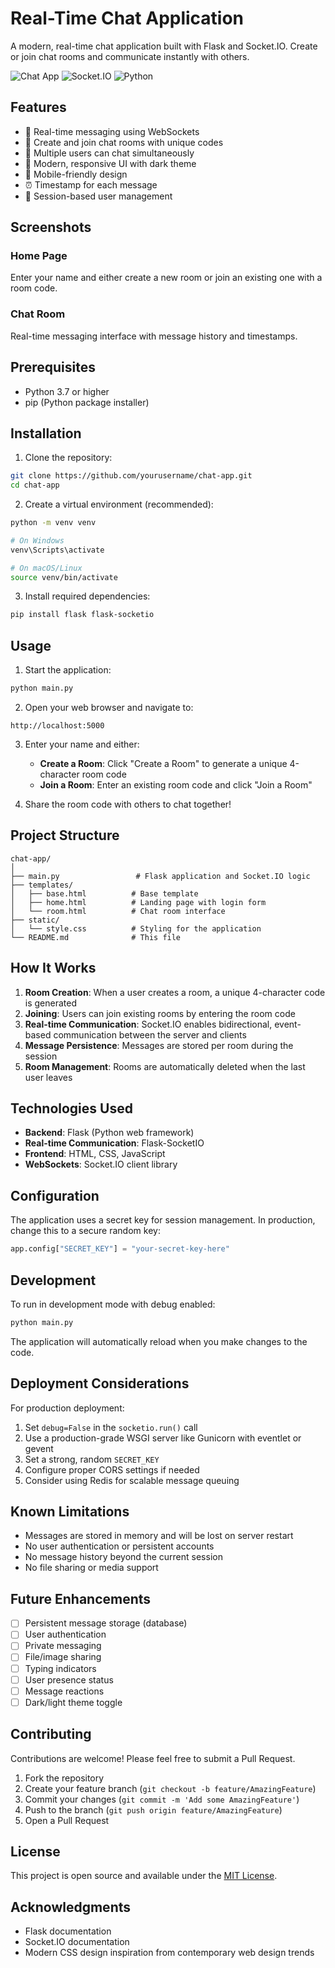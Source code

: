 
# Real-Time Chat Application

A modern, real-time chat application built with Flask and Socket.IO. Create or join chat rooms and communicate instantly with others.

![Chat App](https://img.shields.io/badge/Flask-v2.0+-blue.svg)
![Socket.IO](https://img.shields.io/badge/Socket.IO-v4.0+-green.svg)
![Python](https://img.shields.io/badge/Python-3.7+-yellow.svg)

## Features

- 🚀 Real-time messaging using WebSockets
- 💬 Create and join chat rooms with unique codes
- 👥 Multiple users can chat simultaneously
- 🎨 Modern, responsive UI with dark theme
- 📱 Mobile-friendly design
- ⏰ Timestamp for each message
- 🔐 Session-based user management

## Screenshots

### Home Page
Enter your name and either create a new room or join an existing one with a room code.

### Chat Room
Real-time messaging interface with message history and timestamps.

## Prerequisites

- Python 3.7 or higher
- pip (Python package installer)

## Installation

1. Clone the repository:
```bash
git clone https://github.com/yourusername/chat-app.git
cd chat-app
```

2. Create a virtual environment (recommended):
```bash
python -m venv venv

# On Windows
venv\Scripts\activate

# On macOS/Linux
source venv/bin/activate
```

3. Install required dependencies:
```bash
pip install flask flask-socketio
```

## Usage

1. Start the application:
```bash
python main.py
```

2. Open your web browser and navigate to:
```
http://localhost:5000
```

3. Enter your name and either:
   - **Create a Room**: Click "Create a Room" to generate a unique 4-character room code
   - **Join a Room**: Enter an existing room code and click "Join a Room"

4. Share the room code with others to chat together!

## Project Structure

```
chat-app/
│
├── main.py                 # Flask application and Socket.IO logic
├── templates/
│   ├── base.html          # Base template
│   ├── home.html          # Landing page with login form
│   └── room.html          # Chat room interface
├── static/
│   └── style.css          # Styling for the application
└── README.md              # This file
```

## How It Works

1. **Room Creation**: When a user creates a room, a unique 4-character code is generated
2. **Joining**: Users can join existing rooms by entering the room code
3. **Real-time Communication**: Socket.IO enables bidirectional, event-based communication between the server and clients
4. **Message Persistence**: Messages are stored per room during the session
5. **Room Management**: Rooms are automatically deleted when the last user leaves

## Technologies Used

- **Backend**: Flask (Python web framework)
- **Real-time Communication**: Flask-SocketIO
- **Frontend**: HTML, CSS, JavaScript
- **WebSockets**: Socket.IO client library

## Configuration

The application uses a secret key for session management. In production, change this to a secure random key:

```python
app.config["SECRET_KEY"] = "your-secret-key-here"
```

## Development

To run in development mode with debug enabled:

```bash
python main.py
```

The application will automatically reload when you make changes to the code.

## Deployment Considerations

For production deployment:

1. Set `debug=False` in the `socketio.run()` call
2. Use a production-grade WSGI server like Gunicorn with eventlet or gevent
3. Set a strong, random `SECRET_KEY`
4. Configure proper CORS settings if needed
5. Consider using Redis for scalable message queuing

## Known Limitations

- Messages are stored in memory and will be lost on server restart
- No user authentication or persistent accounts
- No message history beyond the current session
- No file sharing or media support

## Future Enhancements

- [ ] Persistent message storage (database)
- [ ] User authentication
- [ ] Private messaging
- [ ] File/image sharing
- [ ] Typing indicators
- [ ] User presence status
- [ ] Message reactions
- [ ] Dark/light theme toggle

## Contributing

Contributions are welcome! Please feel free to submit a Pull Request.

1. Fork the repository
2. Create your feature branch (`git checkout -b feature/AmazingFeature`)
3. Commit your changes (`git commit -m 'Add some AmazingFeature'`)
4. Push to the branch (`git push origin feature/AmazingFeature`)
5. Open a Pull Request

## License

This project is open source and available under the [MIT License](LICENSE).

## Acknowledgments

- Flask documentation
- Socket.IO documentation
- Modern CSS design inspiration from contemporary web design trends